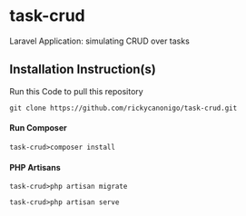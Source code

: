 # task-crud
 Laravel Application: simulating CRUD over tasks
 
## Installation Instruction(s)
Run this Code to pull this repository
```
git clone https://github.com/rickycanonigo/task-crud.git
```

#### Run Composer
```
task-crud>composer install
```

#### PHP Artisans
```
task-crud>php artisan migrate
```

```
task-crud>php artisan serve
```
